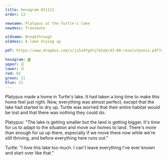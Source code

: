 ```yaml
---
title: hexagram 011111
order: 13

newname: Platypus at the Turtle's lake
newdesc: Transmute

oldname: Breakthrough
olddesc: A lake drying up

pdf: https://www.dropbox.com/s/jz5u4fg4tj741eb/43-09-resoluteness.pdf?dl=0

hexagram: ䷪
upper: ☱
lower: ☰
red: 01
green: 11
blue: 11
---
```


Platypus made a home in Turtle's lake. It had taken a long time to make this home feel just right. Now, everything was almost perfect, except that the lake had started to dry up. Turtle was worried that their entire habitat would be lost and that there was nothing they could do. 

Platypus: "The lake is getting smaller but the land is getting bigger. It's time for us to adapt to the situation and move our homes to land. There's more than enough for us up there, especially if we move there now while we're still thriving, and before everything here runs out."

Turtle: "I love this lake too much. I can't leave everything I've ever known and start over like that."